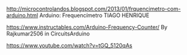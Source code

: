 http://microcontrolandos.blogspot.com/2013/01/frquencimetro-com-arduino.html
Arduino: Frequencímetro
 TIAGO HENRIQUE 


https://www.instructables.com/Arduino-Frequency-Counter/
By Rajkumar2506 in CircuitsArduino


https://www.youtube.com/watch?v=tGQ_5120qAs
